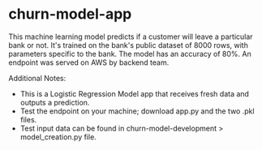 # churn-model-app

This machine learning model predicts if a customer will leave a particular bank or not. It's trained on the bank's public dataset of 8000 rows, with parameters specific to the bank. The model has an accuracy of 80%. An endpoint was served on AWS by backend team.

Additional Notes:
- This is a Logistic Regression Model app that receives fresh data and outputs a prediction.
- Test the endpoint on your machine; download app.py and the two .pkl files.
- Test input data can be found in churn-model-development > model_creation.py file.
